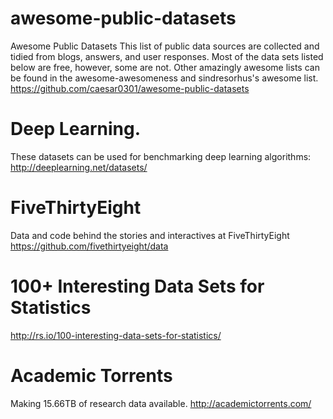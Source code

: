 # awesome-public-datasets
Awesome Public Datasets
This list of public data sources are collected and tidied from blogs, answers, and user responses. Most of the data sets listed below are free, however, some are not. Other amazingly awesome lists can be found in the awesome-awesomeness and sindresorhus's awesome list.
https://github.com/caesar0301/awesome-public-datasets


# Deep Learning.
These datasets can be used for benchmarking deep learning algorithms:
http://deeplearning.net/datasets/


# FiveThirtyEight
Data and code behind the stories and interactives at FiveThirtyEight
https://github.com/fivethirtyeight/data


# 100+ Interesting Data Sets for Statistics
http://rs.io/100-interesting-data-sets-for-statistics/

# Academic Torrents
Making 15.66TB of research data available.
http://academictorrents.com/



